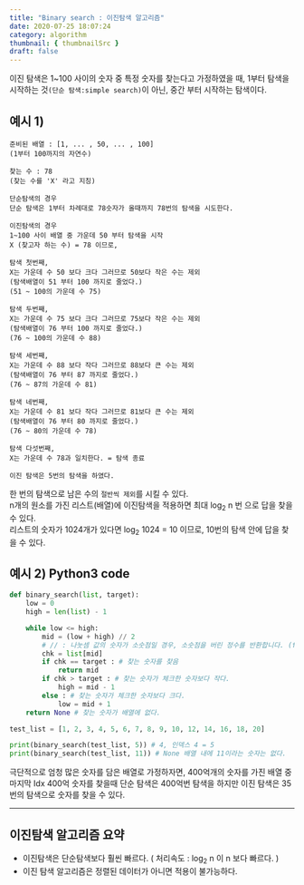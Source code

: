 ```yaml
---
title: "Binary search : 이진탐색 알고리즘"
date: 2020-07-25 18:07:24
category: algorithm
thumbnail: { thumbnailSrc }
draft: false
---
```


이진 탐색은 1~100 사이의 숫자 중 특정 숫자를 찾는다고 가정하였을 때, 1부터 탐색을 시작하는 것`(단순 탐색:simple search)`이 아닌, 중간 부터 시작하는 탐색이다.

## 예시 1)
```
준비된 배열 : [1, ... , 50, ... , 100]
(1부터 100까지의 자연수)

찾는 수 : 78
(찾는 수를 'X' 라고 지칭)

단순탐색의 경우
단순 탐색은 1부터 차례대로 78숫자가 올때까지 78번의 탐색을 시도한다.

이진탐색의 경우
1~100 사이 배열 중 가운데 50 부터 탐색을 시작
X (찾고자 하는 수) = 78 이므로,

탐색 첫번째,
X는 가운데 수 50 보다 크다 그러므로 50보다 작은 수는 제외
(탐색배열이 51 부터 100 까지로 줄었다.)
(51 ~ 100의 가운데 수 75)

탐색 두번째,
X는 가운데 수 75 보다 크다 그러므로 75보다 작은 수는 제외
(탐색배열이 76 부터 100 까지로 줄었다.)
(76 ~ 100의 가운데 수 88)

탐색 세번째,
X는 가운데 수 88 보다 작다 그러므로 88보다 큰 수는 제외
(탐색배열이 76 부터 87 까지로 줄었다.)
(76 ~ 87의 가운데 수 81)

탐색 네번째,
X는 가운데 수 81 보다 작다 그러므로 81보다 큰 수는 제외
(탐색배열이 76 부터 80 까지로 줄었다.)
(76 ~ 80의 가운데 수 78)

탐색 다섯번째,
X는 가운데 수 78과 일치한다. = 탐색 종료

이진 탐색은 5번의 탐색을 하였다.
```

한 번의 탐색으로 남은 수의 `절반씩 제외`를 시킬 수 있다.\
n개의 원소를 가진 리스트(배열)에 이진탐색을 적용하면 최대 log<sub>2</sub> n 번 으로 답을 찾을 수 있다.\
리스트의 숫자가 1024개가 있다면 log<sub>2</sub> 1024 = 10 이므로, 10번의 탐색 안에 답을 찾을 수 있다.

## 예시 2) Python3 code
```python
def binary_search(list, target):
    low = 0
    high = len(list) - 1

    while low <= high:
        mid = (low + high) // 2
        # // : 나눗셈 값의 숫자가 소숫점일 경우, 소숫점을 버린 정수를 반환합니다. (floor division)
        chk = list[mid]
        if chk == target : # 찾는 숫자를 찾음
            return mid
        if chk > target : # 찾는 숫자가 체크한 숫자보다 작다.
            high = mid - 1
        else : # 찾는 숫자가 체크한 숫자보다 크다.
            low = mid + 1
    return None # 찾는 숫자가 배열에 없다.

test_list = [1, 2, 3, 4, 5, 6, 7, 8, 9, 10, 12, 14, 16, 18, 20]

print(binary_search(test_list, 5)) # 4, 인덱스 4 = 5
print(binary_search(test_list, 11)) # None 배열 내에 11이라는 숫자는 없다.
```

극단적으로 엄청 많은 숫자를 담은 배열로 가정하자면, 400억개의 숫자를 가진 배열 중 마지막 Idx 400억 숫자를 찾을때 단순 탐색은 400억번 탐색을 하지만 이진 탐색은 35번의 탐색으로 숫자를 찾을 수 있다.

---

## 이진탐색 알고리즘 요약

- 이진탐색은 단순탐색보다 훨씬 빠르다. ( 처리속도 : log<sub>2</sub> n 이 n 보다 빠르다. )
- 이진 탐색 알고리즘은 정렬된 데이터가 아니면 적용이 불가능하다.
